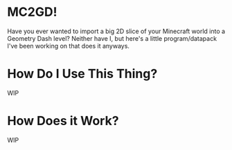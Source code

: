 # MC2GD!
Have you ever wanted to import a big 2D slice of your Minecraft world into a Geometry Dash level? Neither have I, but here's a little program/datapack I've been working on that does it anyways.

# How Do I Use This Thing?
WIP

# How Does it Work?	
WIP
